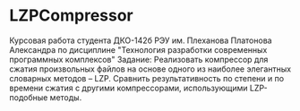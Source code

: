 # LZPCompressor
Курсовая работа 
студента ДКО-142б РЭУ им. Плеханова 
Платонова Александра 
по дисциплине "Технология разработки современных программных комплексов"
Задание: 
Реализовать компрессор для сжатия произвольных файлов на основе одного из наиболее элегантных словарных методов – LZP. 
Сравнить результативность по степени и по времени сжатия с другими компрессорами, использующими LZP-подобные методы.
